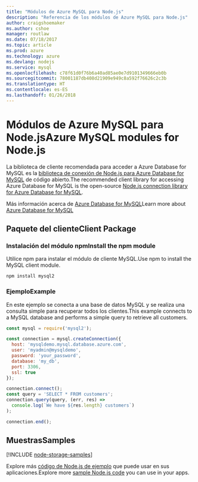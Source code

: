 ```yaml
---
title: "Módulos de Azure MySQL para Node.js"
description: "Referencia de los módulos de Azure MySQL para Node.js"
author: craigshoemaker
ms.author: cshoe
manager: routlaw
ms.date: 07/18/2017
ms.topic: article
ms.prod: azure
ms.technology: azure
ms.devlang: nodejs
ms.service: mysql
ms.openlocfilehash: c78f61d0f76b6a40ad85ae0e7d9101349666eb0b
ms.sourcegitcommit: 78001187db408d21909e949c8a592f76626c2c3b
ms.translationtype: HT
ms.contentlocale: es-ES
ms.lasthandoff: 01/26/2018
---
```

# <a name="azure-mysql-modules-for-nodejs"></a><span data-ttu-id="aea0c-103">Módulos de Azure MySQL para Node.js</span><span class="sxs-lookup"><span data-stu-id="aea0c-103">Azure MySQL modules for Node.js</span></span>

<span data-ttu-id="aea0c-104">La biblioteca de cliente recomendada para acceder a Azure Database for MySQL es la [biblioteca de conexión de Node.js para Azure Database for MySQL](https://github.com/sidorares/node-mysql2) de código abierto.</span><span class="sxs-lookup"><span data-stu-id="aea0c-104">The recommended client library for accessing Azure Database for MySQL is the open-source [Node.js connection library for Azure Database for MySQL](https://github.com/sidorares/node-mysql2).</span></span> 

<span data-ttu-id="aea0c-105">Más información acerca de [Azure Database for MySQL](https://docs.microsoft.com/azure/MySQL/)</span><span class="sxs-lookup"><span data-stu-id="aea0c-105">Learn more about [Azure Database for MySQL](https://docs.microsoft.com/azure/MySQL/)</span></span>

## <a name="client-package"></a><span data-ttu-id="aea0c-106">Paquete del cliente</span><span class="sxs-lookup"><span data-stu-id="aea0c-106">Client Package</span></span>

### <a name="install-the-npm-module"></a><span data-ttu-id="aea0c-107">Instalación del módulo npm</span><span class="sxs-lookup"><span data-stu-id="aea0c-107">Install the npm module</span></span>

<span data-ttu-id="aea0c-108">Utilice npm para instalar el módulo de cliente MySQL.</span><span class="sxs-lookup"><span data-stu-id="aea0c-108">Use npm to install the MySQL client module.</span></span>

```bash
npm install mysql2
```   

### <a name="example"></a><span data-ttu-id="aea0c-109">Ejemplo</span><span class="sxs-lookup"><span data-stu-id="aea0c-109">Example</span></span>

<span data-ttu-id="aea0c-110">En este ejemplo se conecta a una base de datos MySQL y se realiza una consulta simple para recuperar todos los clientes.</span><span class="sxs-lookup"><span data-stu-id="aea0c-110">This example connects to a MySQL database and performs a simple query to retrieve all customers.</span></span>

```javascript
const mysql = require('mysql2');

const connection = mysql.createConnection({
  host: 'mysqldemo.mysql.database.azure.com',
  user: 'myadmin@mysqldemo',
  password: 'your_password',
  database: 'my_db',
  port: 3306,
  ssl: true
});

connection.connect();
const query = 'SELECT * FROM customers';
connection.query(query, (err, res) =>
  console.log(`We have ${res.length} customers`)
);

connection.end();
```

## <a name="samples"></a><span data-ttu-id="aea0c-111">Muestras</span><span class="sxs-lookup"><span data-stu-id="aea0c-111">Samples</span></span>

[!INCLUDE [node-storage-samples](../docs-ref-conceptual/includes/mysql-samples.md)]

<span data-ttu-id="aea0c-112">Explore más [código de Node.js de ejemplo](https://azure.microsoft.com/resources/samples/?platform=nodejs) que puede usar en sus aplicaciones.</span><span class="sxs-lookup"><span data-stu-id="aea0c-112">Explore more [sample Node.js code](https://azure.microsoft.com/resources/samples/?platform=nodejs) you can use in your apps.</span></span>
